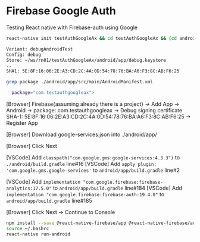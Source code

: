 
# Firebase Google Auth

Testing React native with Firebase-auth using Google

```sh
react-native init testAuthGoogleAx && cd testAuthGoogleAx && (cd android; ./gradlew signingReport)

Variant: debugAndroidTest
Config: debug
Store: ~/ws/rn01/testAuthGoogleAx/android/app/debug.keystore
..
SHA1: 5E:8F:16:06:2E:A3:CD:2C:4A:0D:54:78:76:BA:A6:F3:8C:AB:F6:25

grep package ./android/app/src/main/AndroidManifest.xml

  package="com.testauthgoogleax">

```

[Browser] Firebase{assuming already there is a project} -> Add App -> Android -> package: com.testauthgoogleax -> Debug signing certificate SHA-1: 5E:8F:16:06:2E:A3:CD:2C:4A:0D:54:78:76:BA:A6:F3:8C:AB:F6:25 -> Register App

[Browser] Download google-services.json into ./android/app/

[Browser] Click Next

[VSCode] Add `classpath("com.google.gms:google-services:4.3.3")` to `./android/build.gradle` line#16
[VSCode] Add `apply plugin: 'com.google.gms.google-services'` to `android/app/build.gradle` line#2

[VSCode] Add `implementation "com.google.firebase:firebase-analytics:17.5.0"` to `android/app/build.gradle` line#184
[VSCode] Add `implementation "com.google.firebase:firebase-auth:19.4.0"` to `android/app/build.gradle` line#185

[Browser] Click Next -> Continue to Console

```sh
npm install --save @react-native-firebase/app @react-native-firebase/auth @react-native-community/google-signin
source ~/.bashrc
react-native run-android
```
